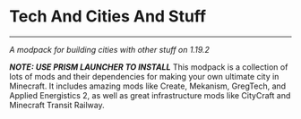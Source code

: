 # Tech And Cities And Stuff
-------------------------
_A modpack for building cities with other stuff on 1.19.2_

*__NOTE: USE PRISM LAUNCHER TO INSTALL__*
This modpack is a collection of lots of mods and their dependencies for making your own ultimate city in Minecraft. It includes amazing mods like Create, Mekanism, GregTech, and Applied Energistics 2, as well as great infrastructure mods like CityCraft and Minecraft Transit Railway.
